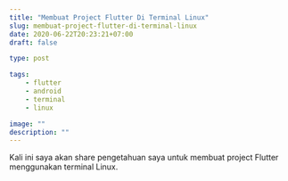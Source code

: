 ```yaml
---
title: "Membuat Project Flutter Di Terminal Linux"
slug: membuat-project-flutter-di-terminal-linux
date: 2020-06-22T20:23:21+07:00
draft: false

type: post

tags:
    - flutter
    - android
    - terminal
    - linux

image: ""
description: ""
---
```


Kali ini saya akan share pengetahuan saya untuk membuat project Flutter menggunakan terminal Linux.
